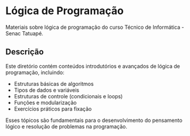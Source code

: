 # Lógica de Programação

Materiais sobre lógica de programação do curso Técnico de Informática - Senac Tatuapé.

## Descrição

Este diretório contém conteúdos introdutórios e avançados de lógica de programação, incluindo:

- Estruturas básicas de algoritmos
- Tipos de dados e variáveis
- Estruturas de controle (condicionais e loops)
- Funções e modularização
- Exercícios práticos para fixação

Esses tópicos são fundamentais para o desenvolvimento do pensamento lógico e resolução de problemas na programação.
